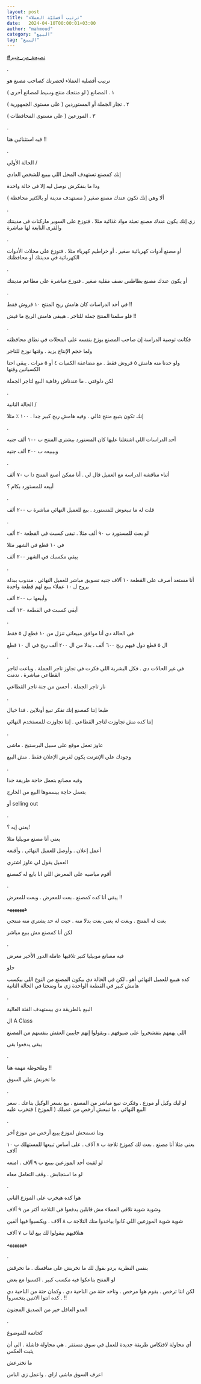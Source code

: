 ```yaml
---
layout: post
title: "ترتيب أفضليّة العملاء"
date:   2024-04-10T00:00:01+03:00
author: "mahmoud"
category: "البيع"
tag: "البيع"
---
```



[<u>\#نصيحة\_من\_خبير</u>](https://www.facebook.com/hashtag/%D9%86%D8%B5%D9%8A%D8%AD%D8%A9_%D9%85%D9%86_%D8%AE%D8%A8%D9%8A%D8%B1?__eep__=6&__cft__%5b0%5d=AZWVqjSEyVQMvSOMVFjwdENDbVqOA-6uxiSafU65Ej9EtKx2yWKIec6MjODIiZiPjArqGrN6-tZxWLI4euWef4v57IFUGqfas4A5YiC40iTHwPNjsAg__pYsEk52KWqDcSLELEZtMhcPDd4NoyiuUmBaDg2Kuw7hAoxPFJ3qFRhTEA&__tn__=*NK-R)

.

ترتيب أفضلية العملاء لحضرتك كصاحب مصنع هو

١ . المصانع ( لو منتجك منتج وسيط
لمصانع أخرى )

٢ . تجار الجملة أو المستوردين (
على مستوى الجمهورية )

٣ . الموزعين ( على مستوى
المحافظات )

.

فيه استثنائين هنا !!

.

الحالة الأولى /

إنك كمصنع تستهدف المحل اللي بيبيع للشخص العادي

ودا ما بنفكرش نوصل ليه إلا في حالة واحدة

ألا وهي إنك تكون عندك مصنع صغير ( مستهدف مدينة أو
بالكتير محافظة )

.

زي إنك يكون عندك مصنع تعبئة مواد غذائية مثلا . فتوزع على
السوبر ماركتات في مدينتك والقرى التابعة لها مباشرة

.

أو مصنع أدوات كهربائية صغير . أو خراطيم كهرباء مثلا .
فتوزع على محلات الأدوات الكهربائية في مدينتك أو محافظتك

.

أو يكون عندك مصنع بطاطس نصف مقلية صغير . فتوزع مباشرة
على مطاعم مدينتك

.

في أحد الدراسات كان هامش ربح المنتج ١٠ قروش فقط
!!

فلو سلمنا المنتج جملة للتاجر . هيبقى هامش الربح ما
فيش !!

.

فكانت توصية الدراسة إن صاحب المصنع يوزع بنفسه على
المحلات في نطاق محافظته

ولما حجم الإنتاج يزيد . وقتها نوزع للتاجر

ولو خدنا منه هامش ٥ قروش فقط . مع مضاعفة الكميات ٤ أو ٥
مرات . يبقى احنا الكسبانبن وقتها

لكن دلوقتي . ما عندناش رفاهية البيع لتاجر الجملة

.

الحالة التانية /

إنك تكون بتبيع منتج غالي . وفيه هامش ربح كبير جدا . ١٠٠
٪ مثلا

.

أحد الدراسات اللي اشتغلنا عليها كان المستورد بيشترى
المنتج ب ١٠٠ ألف جنيه

وبيبيعه ب ٢٠٠ ألف جنيه

.

أثناء مناقشة الدراسة مع العميل قال لي . أنا ممكن أصنع
المنتج دا ب ٧٠ ألف

أبيعه للمستورد بكام ؟

.

قلت له ما تبيعوش للمستورد . بيع للعميل النهائي مباشرة ب
٢٠٠ ألف

.

لو بعت للمستورد ب ٩٠ ألف مثلا . تبقى كسبت في القطعة ٢٠
ألف

في ١٠ قطع في الشهر مثلا

يبقى مكسبك في الشهر ٢٠٠ ألف

.

أنا مستعد أصرف على القطعة ١٠ آلاف جنيه تسويق مباشر
للعميل النهائي . مندوب ببدلة يروح ل ١٠ عملاء يبيع لهم قطعة واحدة

وأبيعها ب ٢٠٠ ألف

أبقى كسبت في القطعة ١٢٠ ألف

.

في الحالة دي أنا موافق مبيعاتي تنزل من ١٠ قطع ل ٥
فقط

ال ٥ قطع دول فيهم ربح ٦٠٠ ألف . بدلا من ال ٢٠٠ ألف ربح
في ال ١٠ قطع

.

في غير الحالات دي . فكل البشرية اللي فكرت في تجاوز تاجر
الجملة . وباعت لتاجر القطاعي مباشرة . ندمت

نار تاجر الجملة . أحسن من جنة تاجر القطاعي

.

طبعا إنتا كمصنع إنك تفكر تبيع أونلاين . فدا خيال

إنتا كده مش تجاوزت لتاجر القطاعي . إنتا تجاوزت للمستخدم
النهائي

.

عاوز تعمل موقع على سبيل البرستيج . ماشي

وجودك على الإنترنت يكون لغرض الإعلان فقط . مش
البيع

.

وفيه مصانع بتعمل حاجة ظريفة جدا

بتعمل حاجة بيسموها البيع من الخارج

أو selling out

.

يعني إيه ؟!

يعني أنا مصنع موبيليا مثلا

أعمل إعلان . وأوصل للعميل النهائي . وأقنعه

العميل يقول لي عاوز اشتري

أقوم مباصيه على المعرض اللي انا بايع له كمصنع

.

يبقى أنا كده كمصنع . بعت للمعرض . وبعت للمعرض !!

هههههههه

بعت له المنتج . وبعت له يعني بعت بدلا منه . جبت له حد
يشتري منه منتجي

لكن أنا كمصنع مش ببيع مباشر

.

فيه مصانع موبيليا كتير تلاقيها عاملة الدور الأخير
معرض

حلو

كده هيبيع للعميل النهائي أهو . لكن في الحالة دي بيكون
المصنع من النوع اللي بيكسب هامش كبير في القطعة الواحدة زي ما وضحنا في
الحالة التانية

.

البيع بالطريقة دي بيستهدف الفئة العالية

ال A Class

اللي يهمهم يتفشخروا على ضيوفهم . ويقولوا إنهم جايبين
العفش بنفسهم من المصنع

يبقى يدفعوا بقى

.

وملحوظة مهمة هنا !!

ما تخربش على السوق

.

لو ليك وكيل أو موزع . وفكرت تبيع مباشر من المصنع . بيع
بسعر الوكيل بتاعك . سعر البيع النهائي . ما تبيعش أرخص من عميلك ( الموزع
) فتخرب عليه

.

وما تسمحش لموزع يبيع أرخص من موزع آخر

يعني مثلا أنا مصنع . بعت لك كموزع ثلاجة ب ٨ آلاف . على
أساس تبيعها للمستهلك ب ١٠ آلاف

لو لقيت أحد الموزعين بيبيع ب ٩ آلاف . امنعه

لو ما استجابش . وقف التعامل معاه

.

هوا كده هيخرب على الموزع التاني

وشوية شوية تلاقي العملاء مش قابلين يدفعوا في التلاجة
أكتر من ٩ آلاف

شوية شوية الموزعين اللي كانوا بياخدوا منك التلاجة ب ٨
آلاف . ويكسبوا فيها ألفين

هتلاقيهم بيقولوا لك بيع لنا ب ٧ آلاف

هههههههه

.

بنفس النظرية بردو بقول لك ما تخربش على منافسك . ما
تحرقش

لو المنتج بتاعكوا فيه مكسب كبير . اكسبوا مع بعض

لكن انتا ترخص . يقوم هوا مرخص . وناخد حتة من الناحية دي
. وكمان حتة من الناحية دي . كده انتوا الاتنين بتخسروا !!

العدو العاقل خير من الصديق المجنون

.

كخاتمة للموضوع

أي محاولة لافتكاس طريقة جديدة للعمل في سوق مستقر . هي
محاولة فاشلة . الى أن يثبت العكس

ما تخترعش

اعرف السوق ماشي ازاي . واعمل زي الناس
